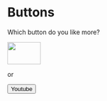 # Buttons
<!DOCTYPE html>
<html>
  <head>
<style>
    .red{color:255,0,0}
    </style>
  </head>
<body>
  <p>Which button do you like more?</p>
  <a href="https://www.youtube.com"><img src="https://upload.wikimedia.org/wikipedia/commons/e/e1/Logo_of_YouTube_%282015-2017%29.svg" height="50px" width="75px"</img></a>
  <p id="red">or</p>
 
<a href="https://www.youtube.com"><button>Youtube</button></a>

 </body>
</html>
 
